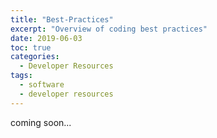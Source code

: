 ```yaml
---
title: "Best-Practices"
excerpt: "Overview of coding best practices"
date: 2019-06-03
toc: true
categories:
  - Developer Resources
tags:
  - software
  - developer resources
---
```


coming soon...